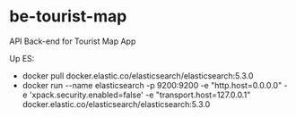 # be-tourist-map
API Back-end for Tourist Map App

Up ES:
 - docker pull docker.elastic.co/elasticsearch/elasticsearch:5.3.0
 - docker run --name elasticsearch -p 9200:9200 -e "http.host=0.0.0.0" -e 'xpack.security.enabled=false' -e "transport.host=127.0.0.1" docker.elastic.co/elasticsearch/elasticsearch:5.3.0